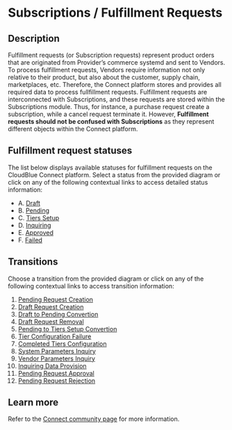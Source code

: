 # Subscriptions / Fulfillment Requests
## Description
Fulfillment requests (or Subscription requests) represent product orders that are originated from Provider’s commerce systemd and sent to Vendors. To process fulfillment requests, Vendors require information not only relative to their product, but also about the customer, supply chain, marketplaces, etc. Therefore, the Connect platform stores and provides all required data to process fullfillment requests.
Fulfillment requests are interconnected with Subscriptions, and these requests are stored within the Subscriptions module. Thus, for instance, a purchase request create a subscription, while a cancel request terminate it. However, **Fulfillment requests should not be confused with Subscriptions** as they represent different objects within the Connect platform.
## Fulfillment request statuses
The list below displays available statuses for fulfillment requests on the CloudBlue Connect platform. Select a status from the provided diagram or click on any of the following contextual links to access detailed status information:
* A. [Draft](s-a-draft.html)
* B. [Pending](s-b-pending.html)
* C. [Tiers Setup](s-c-tiers-setup.html)
* D. [Inquiring](s-d-inquiring.html)
* E. [Approved](s-e-approved.html)
* F. [Failed](s-f-failed.html)
## Transitions
Choose a transition from the provided diagram or click on any of the following contextual links to access transition information:
1. [Pending Request Creation](t-1-new-pending.html)
2. [Draft Request Creation](t-2-new-draft.html)
3. [Draft to Pending Convertion](t-3-draft-pending.html)
4. [Draft Request Removal](t-4-draft-deleted.html)
5. [Pending to Tiers Setup Convertion](t-5-pending-tiers-setup.html)
6. [Tier Configuration Failure](t-6-tiers-setup-failed.html)
7. [Completed Tiers Configuration](t7-tiers-setup-pending.html)
8. [System Parameters Inquiry](t8-pending-inquiring.html)
9. [Vendor Parameters Inquiry](t9-pending-inquiring.html)
10. [Inquiring Data Provision](t10-inquiring-pending.html)
11. [Pending Request Approval](t11-pending-approved.html)
12. [Pending Request Rejection](t-12-pending-failed.html)
## Learn more
Refer to the [Connect community page](https://connect.cloudblue.com/community/subscriptions) for more information.
